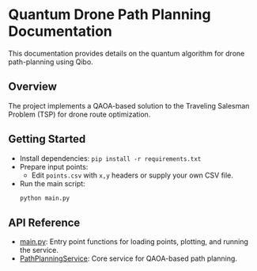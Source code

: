 # Quantum Drone Path Planning Documentation

This documentation provides details on the quantum algorithm for drone path-planning using Qibo.

## Overview

The project implements a QAOA-based solution to the Traveling Salesman Problem (TSP) for drone route optimization.

## Getting Started

- Install dependencies: `pip install -r requirements.txt`
- Prepare input points:
  - Edit `points.csv` with `x,y` headers or supply your own CSV file.
- Run the main script:
  ```bash
  python main.py
  ```

## API Reference

- [main.py](api/main.md): Entry point functions for loading points, plotting, and running the service.
- [PathPlanningService](api/path_planning_service.md): Core service for QAOA-based path planning.
